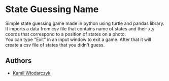 
# State Guessing Name

Simple state guessing game made in python using turtle and pandas library.  
It imports a data from csv file that contains name of states and their x,y coords that correspond to a position of states on a photo.  
You can type "Exit" in an input window to exit a game. After that it will create a csv file of states that you didn't guess.


## Authors

- [Kamil Włodarczyk](https://github.com/KamilWlodarczyk2003)

